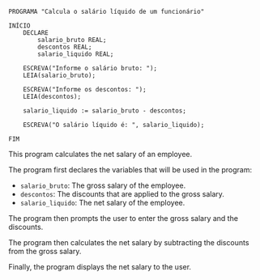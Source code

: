 ```portugol
PROGRAMA "Calcula o salário líquido de um funcionário"

INÍCIO
    DECLARE
        salario_bruto REAL;
        descontos REAL;
        salario_liquido REAL;

    ESCREVA("Informe o salário bruto: ");
    LEIA(salario_bruto);

    ESCREVA("Informe os descontos: ");
    LEIA(descontos);

    salario_liquido := salario_bruto - descontos;

    ESCREVA("O salário líquido é: ", salario_liquido);

FIM
```

This program calculates the net salary of an employee.

The program first declares the variables that will be used in the program:

* `salario_bruto`: The gross salary of the employee.
* `descontos`: The discounts that are applied to the gross salary.
* `salario_liquido`: The net salary of the employee.

The program then prompts the user to enter the gross salary and the discounts.

The program then calculates the net salary by subtracting the discounts from the gross salary.

Finally, the program displays the net salary to the user.